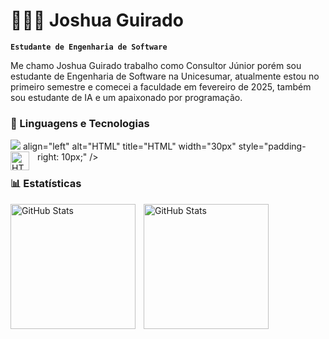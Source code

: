 # 👩🏻‍💻 Joshua Guirado

**`Estudante de Engenharia de Software`**

Me chamo Joshua Guirado trabalho como Consultor Júnior porém sou estudante de Engenharia de Software na Unicesumar, atualmente estou no primeiro semestre e comecei a faculdade em fevereiro de 2025, também sou estudante de IA e um apaixonado por programação.

### 🤖 Linguagens e Tecnologias


   <img src="https://cdn.jsdelivr.net/gh/devicons/devicon@latest/icons/html5/html5-original-wordmark.svg" />
    align="left" 
    alt="HTML"
    title="HTML" 
    width="30px" 
    style="padding-right: 10px;" 
/>
<img 
   align="left" 
    alt="HTML"
    title="HTML" 
    width="30px" 
    style="padding-right: 10px;" 

  <br/>
<br/>


### 📊 Estatísticas

<p>
  <img 
    align="left" 
    alt="GitHub Stats" 
    height="200" 
    style="padding-right: 10px;" 
    src="https://github-readme-stats.vercel.app/api?username=JoshuaGuirado&show_icons=true&theme=tokyonight&include_all_commits=true&locale=pt-br" 
  />

<img 
      align="left" 
      alt="GitHub Stats" 
      height="200" 
      src="https://github-readme-stats.vercel.app/api/top-langs/?username=JoshuaGuirado&theme=tokyonight&layout=compact&custom_title=Tecnologias&langs_count=9" 
  />

</p>
